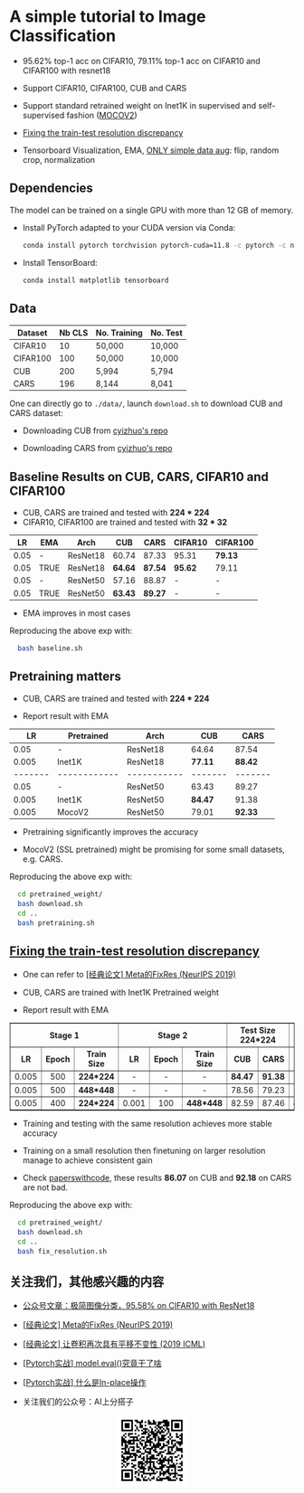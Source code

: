 # A simple tutorial to Image Classification


* 95.62% top-1 acc on CIFAR10, 79.11% top-1 acc on CIFAR10 and CIFAR100 with resnet18 

* Support CIFAR10, CIFAR100, CUB and CARS

* Support standard retrained weight on Inet1K in supervised and self-supervised fashion ([MOCOV2](https://arxiv.org/abs/2003.04297)) 

* [Fixing the train-test resolution discrepancy](https://arxiv.org/abs/1906.06423)

* Tensorboard Visualization, EMA, [ONLY simple data aug](https://github.com/AI-Partner-Cool/SimpleClassification/blob/main/dataloader.py#L13-L18): flip, random crop, normalization


## Dependencies

The model can be trained on a single GPU with more than 12 GB of memory.

- Install PyTorch adapted to your CUDA version via Conda:
  ```bash
  conda install pytorch torchvision pytorch-cuda=11.8 -c pytorch -c nvidia
  ```
 
- Install TensorBoard: 
  ```bash
  conda install matplotlib tensorboard
  ```

## Data 

| Dataset  | Nb CLS | No. Training | No. Test |
|----------|--------|--------------|----------|
| CIFAR10  | 10     | 50,000       | 10,000   |
| CIFAR100 | 100    | 50,000       | 10,000   |
| CUB      | 200    | 5,994        | 5,794    |
| CARS     | 196    | 8,144        | 8,041    |

One can directly go to `./data/`, launch `download.sh` to download CUB and CARS dataset: 

* Downloading CUB from [cyizhuo's repo](https://github.com/cyizhuo/CUB-200-2011-dataset)

* Downloading CARS from [cyizhuo's repo](https://github.com/cyizhuo/Stanford-Cars-dataset)

## Baseline Results on CUB, CARS, CIFAR10 and CIFAR100

* CUB, CARS are trained and tested with **224 * 224**
* CIFAR10, CIFAR100 are trained and tested with **32 * 32**

| LR   | EMA  | Arch      | CUB   | CARS  | CIFAR10 | CIFAR100 |
|------|------|-----------|-------|-------|---------|----------|
| 0.05 | -    | ResNet18  | 60.74 | 87.33 | 95.31   | **79.13**    |
| 0.05 | TRUE | ResNet18  | **64.64** | **87.54** | **95.62**   | 79.11    |
| 0.05 | -    | ResNet50  | 57.16 | 88.87 | -       | -        |
| 0.05 | TRUE | ResNet50  | **63.43** | **89.27** | -       | -        |

* EMA improves in most cases

Reproducing the above exp with: 

```bash
  bash baseline.sh
  ```

## Pretraining matters

* CUB, CARS are trained and tested with **224 * 224**

* Report result with EMA
 
| LR    | Pretrained | Arch      | CUB   | CARS  |
|-------|------------|-----------|-------|-------|
| 0.05  | -          | ResNet18  | 64.64 | 87.54 |
| 0.005 | Inet1K       | ResNet18  | **77.11** | **88.42** |
|-------|------------|-----------|-------|-------|
| 0.05  | -          | ResNet50  | 63.43 | 89.27 |
| 0.005 | Inet1K       | ResNet50  | **84.47** | 91.38 |
| 0.005 | MocoV2     | ResNet50  | 79.01 | **92.33** |

* Pretraining significantly improves the accuracy

* MocoV2 (SSL pretrained) might be promising for some small datasets, e.g. CARS.

Reproducing the above exp with: 

```bash
  cd pretrained_weight/
  bash download.sh
  cd ..
  bash pretraining.sh
  ```

## [Fixing the train-test resolution discrepancy](https://arxiv.org/abs/1906.06423)

* One can refer to [[经典论文] Meta的FixRes (NeurIPS 2019)](https://mp.weixin.qq.com/s?__biz=MzkwODczNTIyNw==&mid=2247483869&idx=1&sn=e35be8947ca05650fc25a409bd3a50b2&chksm=c0c42649f7b3af5f6283ec3905548901451128294bd9361cd0181a62c4a8c4bc154bef50264e#rd)

* CUB, CARS are trained with Inet1K Pretrained weight

* Report result with EMA

<table border="1" cellpadding="10" cellspacing="0" style="border-collapse: collapse; text-align: center;">
  <thead>
    <tr>
      <th colspan="3">Stage 1</th>
      <th colspan="3">Stage 2</th>
      <th colspan="2">Test Size 224*224</th>
      <th colspan="2">Test Size 448*448</th>
    </tr>
    <tr>
      <th>LR</th>
      <th>Epoch</th>
      <th>Train Size</th>
      <th>LR</th>
      <th>Epoch</th>
      <th>Train Size</th>
      <th>CUB</th>
      <th>CARS</th>
      <th>CUB</th>
      <th>CARS</th>
    </tr>
  </thead>
  <tbody>
    <tr>
      <td>0.005</td>
      <td>500</td>
      <td><strong>224*224</strong></td>
      <td>-</td>
      <td>-</td>
      <td>-</td>
      <td><strong>84.47</strong></td>
      <td><strong>91.38</strong></td>
      <td>73.86</td>
      <td>91.58</td>
    </tr>
    <tr>
      <td>0.005</td>
      <td>500</td>
      <td><strong>448*448</strong></td>
      <td>-</td>
      <td>-</td>
      <td>-</td>
      <td>78.56</td>
      <td>79.23</td>
      <td>85.71</td>
      <td>91.88</td>
    </tr>
    <tr>
      <td>0.005</td>
      <td>400</td>
      <td><strong>224*224</strong></td>
      <td>0.001</td>
      <td>100</td>
      <td><strong>448*448</strong></td>
      <td>82.59</td>
      <td>87.46</td>
      <td><strong>86.07</strong></td>
      <td><strong>92.18</strong></td>
    </tr>
  </tbody>
</table>

* Training and testing with the same resolution achieves more stable accuracy

* Training on a small resolution then finetuning on larger resolution manage to achieve consistent gain

* Check [paperswithcode](https://paperswithcode.com/sota/fine-grained-image-classification-on-cub-200), these results **86.07** on CUB and **92.18** on CARS are not bad.

Reproducing the above exp with: 

```bash
  cd pretrained_weight/
  bash download.sh
  cd ..
  bash fix_resolution.sh
  ```

## 关注我们，其他感兴趣的内容


* [公众号文章：极简图像分类，95.58% on CIFAR10 with ResNet18](https://mp.weixin.qq.com/s/d557nluTn_PLfpsmYiodCQ)

* [[经典论文] Meta的FixRes (NeurIPS 2019)](https://mp.weixin.qq.com/s?__biz=MzkwODczNTIyNw==&mid=2247483869&idx=1&sn=e35be8947ca05650fc25a409bd3a50b2&chksm=c0c42649f7b3af5f6283ec3905548901451128294bd9361cd0181a62c4a8c4bc154bef50264e#rd)

* [[经典论文] 让卷积再次具有平移不变性 (2019 ICML)](https://mp.weixin.qq.com/s?__biz=MzkwODczNTIyNw==&mid=2247483808&idx=1&sn=6b823ed172d5617f6ad48a6700d2aa65&chksm=c0c42634f7b3af22f4ea57a94b670993817c9808300e234bb5db4785693558e50f712df55343#rd)

* [[Pytorch实战] model.eval()究竟干了啥](https://mp.weixin.qq.com/s?__biz=MzkwODczNTIyNw==&mid=2247483827&idx=1&sn=0f86c601ea7c5268789f0c466a3bf7ed&chksm=c0c42627f7b3af3173d8743a2d859b15b458b87dd58592c94e89937c37e41edd8bea5de796b0#rd)

* [[Pytorch实战] 什么是In-place操作](https://mp.weixin.qq.com/s?__biz=MzkwODczNTIyNw==&mid=2247483835&idx=1&sn=15c4fd19a6e457b55abe77868cb52393&chksm=c0c4262ff7b3af3990f5e5aade4ad3c47be1004d99628074c6376756c00076178b296b2b1add#rd)


* 关注我们的公众号：AI上分搭子

<p align="center" width="100%">
    <img width="25%" src="https://github.com/AI-Partner-Cool/SimpleClassification/blob/main/data/qrcode_wechat.bmp">
</p>